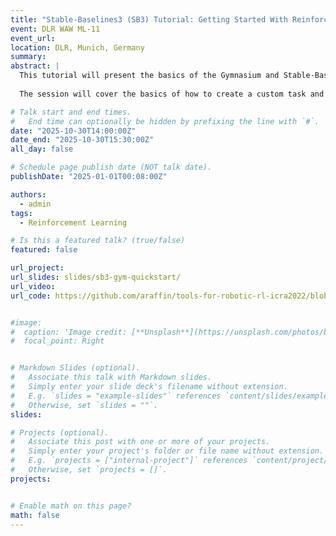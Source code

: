```yaml
---
title: "Stable-Baselines3 (SB3) Tutorial: Getting Started With Reinforcement Learning"
event: DLR WAW ML-11
event_url:
location: DLR, Munich, Germany
summary:
abstract: |
  This tutorial will present the basics of the Gymnasium and Stable-Baselines3 (SB3) libraries in order to apply reinforcement learning in practice.
  
  The session will cover the basics of how to create a custom task and solve it using algorithms from the SB3 library. You will learn how to create a RL model, train it and evaluate it. Because all algorithms share the same interface, we will see how simple it is to switch from one algorithm to another. You will also learn how to define a gym wrapper to customise the training.

# Talk start and end times.
#   End time can optionally be hidden by prefixing the line with `#`.
date: "2025-10-30T14:00:00Z"
date_end: "2025-10-30T15:30:00Z"
all_day: false

# Schedule page publish date (NOT talk date).
publishDate: "2025-01-01T00:08:00Z"

authors:
  - admin
tags:
  - Reinforcement Learning

# Is this a featured talk? (true/false)
featured: false

url_project:
url_slides: slides/sb3-gym-quickstart/
url_video:
url_code: https://github.com/araffin/tools-for-robotic-rl-icra2022/blob/main/notebooks/icra_hands_on_sb3.ipynb


#image:
#  caption: 'Image credit: [**Unsplash**](https://unsplash.com/photos/bzdhc5b3Bxs)'
#  focal_point: Right


# Markdown Slides (optional).
#   Associate this talk with Markdown slides.
#   Simply enter your slide deck's filename without extension.
#   E.g. `slides = "example-slides"` references `content/slides/example-slides.md`.
#   Otherwise, set `slides = ""`.
slides:

# Projects (optional).
#   Associate this post with one or more of your projects.
#   Simply enter your project's folder or file name without extension.
#   E.g. `projects = ["internal-project"]` references `content/project/deep-learning/index.md`.
#   Otherwise, set `projects = []`.
projects:


# Enable math on this page?
math: false
---
```

